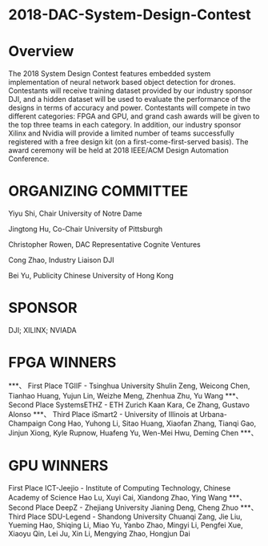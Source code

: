 # 2018-DAC-System-Design-Contest
# Overview
The 2018 System Design Contest features embedded system implementation of neural network based object detection for drones. Contestants will receive training dataset provided by our industry sponsor DJI, and a hidden dataset will be used to evaluate the performance of the designs in terms of accuracy and power. Contestants will compete in two different categories: FPGA and GPU, and grand cash awards will be given to the top three teams in each category. In addition, our industry sponsor Xilinx and Nvidia will provide a limited number of teams successfully registered with a free design kit (on a first-come-first-served basis). The award ceremony will be held at 2018 IEEE/ACM Design Automation Conference.
# ORGANIZING COMMITTEE
Yiyu Shi, Chair
University of Notre Dame

Jingtong Hu, Co-Chair
University of Pittsburgh

Christopher Rowen, DAC Representative
Cognite Ventures

Cong Zhao, Industry Liaison
DJI

Bei Yu, Publicity
Chinese University of Hong Kong
# SPONSOR
DJI; XILINX; NVIADA
# FPGA WINNERS
***、
First Place
TGIIF - Tsinghua University
Shulin Zeng, Weicong Chen, Tianhao Huang, Yujun Lin, Weizhe Meng, Zhenhua Zhu, Yu Wang
***、
Second Place
SystemsETHZ - ETH Zurich
Kaan Kara, Ce Zhang, Gustavo Alonso
***、
Third Place
iSmart2 - University of Illinois at Urbana-Champaign
Cong Hao, Yuhong Li, Sitao Huang, Xiaofan Zhang, Tianqi Gao, Jinjun Xiong, Kyle Rupnow, Huafeng Yu, Wen-Mei Hwu, Deming Chen
***、
# GPU WINNERS
First Place
ICT-Jeejio - Institute of Computing Technology, Chinese Academy of Science 
Hao Lu, Xuyi Cai, Xiandong Zhao, Ying Wang
***、
Second Place
DeepZ - Zhejiang University
Jianing Deng, Cheng Zhuo
***、
Third Place
SDU-Legend - Shandong University
Chuanqi Zang, Jie Liu, Yueming Hao, Shiqing Li, Miao Yu, Yanbo Zhao, Mingyi Li, Pengfei Xue, Xiaoyu Qin, Lei Ju, Xin Li, Mengying Zhao, Hongjun Dai
